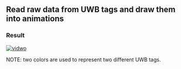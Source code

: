 ## Read raw data from UWB tags and draw them into animations

### Result
[![vidwo](https://img.youtube.com/vi/oW0-qlHFnjw/hqdefault.jpg)](https://www.youtube.com/watch?v=oW0-qlHFnjw)

NOTE: two colors are used to represent two different UWB tags.
